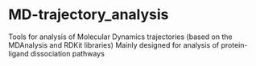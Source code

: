 # MD-trajectory_analysis
Tools for analysis of Molecular Dynamics trajectories (based on the MDAnalysis and RDKit libraries)
Mainly designed for analysis of protein-ligand dissociation pathways
